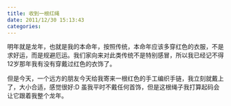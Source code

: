 ```yaml
---
title: 收到一根红绳 
date: 2011/12/30 15:13:43
categories:
---
```

明年就是龙年，也就是我的本命年，按照传统，本命年应该多穿红色的衣服，不是求好运，而是规避厄运。我们家向来对此类传统不是特别感冒，所以我已经记不得12岁那年我有没有穿戴过红色的衣饰了。

但是今天，一个远方的朋友今天给我寄来一根红色的手工编织手链，我立刻就戴上了，大小合适，感觉很好:D 虽我平时不戴任何首饰，但是这根绳子我打算起码会让它跟着我整个龙年。
